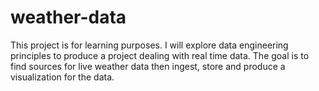 # weather-data

This project is for learning purposes. I will explore data engineering principles to produce a project dealing with real time data.
The goal is to find sources for live weather data then ingest, store and produce a visualization for the data.
